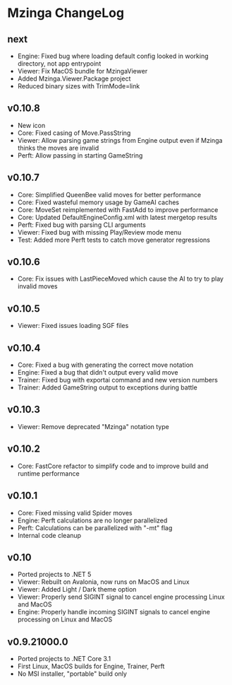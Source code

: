 # Mzinga ChangeLog #

## next ##

* Engine: Fixed bug where loading default config looked in working directory, not app entrypoint
* Viewer: Fix MacOS bundle for MzingaViewer
* Added Mzinga.Viewer.Package project
* Reduced binary sizes with TrimMode=link

## v0.10.8 ##

* New icon
* Core: Fixed casing of Move.PassString
* Viewer: Allow parsing game strings from Engine output even if Mzinga thinks the moves are invalid
* Perft: Allow passing in starting GameString

## v0.10.7 ##

* Core: Simplified QueenBee valid moves for better performance
* Core: Fixed wasteful memory usage by GameAI caches
* Core: MoveSet reimplemented with FastAdd to improve performance
* Core: Updated DefaultEngineConfig.xml with latest mergetop results
* Perft: Fixed bug with parsing CLI arguments
* Viewer: Fixed bug with missing Play/Review mode menu
* Test: Added more Perft tests to catch move generator regressions

## v0.10.6 ##

* Core: Fix issues with LastPieceMoved which cause the AI to try to play invalid moves

## v0.10.5 ##

* Viewer: Fixed issues loading SGF files

## v0.10.4 ##

* Core: Fixed a bug with generating the correct move notation
* Engine: Fixed a bug that didn't output every valid move
* Trainer: Fixed bug with exportai command and new version numbers
* Trainer: Added GameString output to exceptions during battle

## v0.10.3 ##

* Viewer: Remove deprecated "Mzinga" notation type

## v0.10.2 ##

* Core: FastCore refactor to simplify code and to improve build and runtime performance

## v0.10.1 ##

* Core: Fixed missing valid Spider moves
* Engine: Perft calculations are no longer parallelized
* Perft: Calculations can be parallelized with "-mt" flag
* Internal code cleanup

## v0.10 ##

* Ported projects to .NET 5
* Viewer: Rebuilt on Avalonia, now runs on MacOS and Linux
* Viewer: Added Light / Dark theme option
* Viewer: Properly send SIGINT signal to cancel engine processing Linux and MacOS
* Engine: Properly handle incoming SIGINT signals to cancel engine processing on Linux and MacOS

## v0.9.21000.0 ##

* Ported projects to .NET Core 3.1
* First Linux, MacOS builds for Engine, Trainer, Perft
* No MSI installer, "portable" build only
